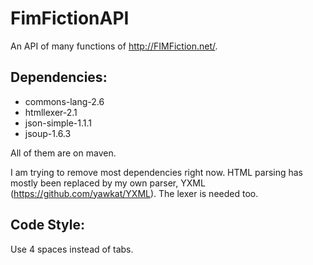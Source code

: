 FimFictionAPI
=============
An API of many functions of http://FIMFiction.net/.

Dependencies:
-------------
- commons-lang-2.6
- htmllexer-2.1
- json-simple-1.1.1
- jsoup-1.6.3

All of them are on maven.

I am trying to remove most dependencies right now. HTML parsing has mostly been replaced by my own parser, YXML (https://github.com/yawkat/YXML). The lexer is needed too.

Code Style:
-----------
Use 4 spaces instead of tabs.

